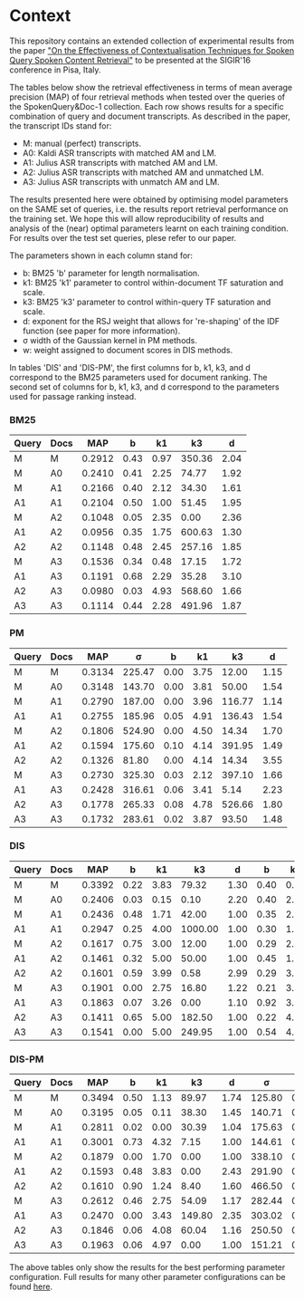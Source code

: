 # Context

This repository contains an extended collection of experimental results from the paper ["On the Effectiveness of Contextualisation Techniques for Spoken Query Spoken Content Retrieval"](http://dl.acm.org/citation.cfm?doid=2911451.2914730) to be presented at the SIGIR'16 conference in Pisa, Italy.

The tables below show the retrieval effectiveness in terms of mean average precision (MAP) of four retrieval methods when tested over the queries of the SpokenQuery&Doc-1 collection. Each row shows results for a specific combination of query and document transcripts. As described in the paper, the transcript IDs stand for:
  * M: manual (perfect) transcripts.
  * A0: Kaldi ASR transcripts with matched AM and LM.
  * A1: Julius ASR transcripts with matched AM and LM.
  * A2: Julius ASR transcripts with matched AM and unmatched LM.
  * A3: Julius ASR transcripts with unmatch AM and LM.

The results presented here were obtained by optimising model parameters on the SAME set of queries, i.e. the results report retrieval performance on the training set. We hope this will allow reproducibility of results and analysis of the (near) optimal parameters learnt on each training condition. For results over the test set queries, plese refer to our paper.

The parameters shown in each column stand for:
  * b: BM25 'b' parameter for length normalisation.
  * k1: BM25 'k1' parameter to control within-document TF saturation and scale.
  * k3: BM25 'k3' parameter to control within-query TF saturation and scale.
  * d: exponent for the RSJ weight that allows for 're-shaping' of the IDF function (see paper for more information).
  * &#963; width of the Gaussian kernel in PM methods.
  * w: weight assigned to document scores in DIS methods.

In tables 'DIS' and 'DIS-PM', the first columns for b, k1, k3, and d correspond to the BM25 parameters used for document ranking. The second set of columns for b, k1, k3, and d correspond to the parameters used for passage ranking instead.


### BM25

|Query|Docs|MAP|b|k1|k3|d|
|---|---|---|---|---|---|---|
|M|M|0.2912|0.43|0.97|350.36|2.04|
|M|A0|0.2410|0.41|2.25|74.77|1.92|
|M|A1|0.2166|0.40|2.12|34.30|1.61|
|A1|A1|0.2104|0.50|1.00|51.45|1.95|
|M|A2|0.1048|0.05|2.35|0.00|2.36|
|A1|A2|0.0956|0.35|1.75|600.63|1.30|
|A2|A2|0.1148|0.48|2.45|257.16|1.85|
|M|A3|0.1536|0.34|0.48|17.15|1.72|
|A1|A3|0.1191|0.68|2.29|35.28|3.10|
|A2|A3|0.0980|0.03|4.93|568.60|1.66|
|A3|A3|0.1114|0.44|2.28|491.96|1.87|


### PM

|Query|Docs|MAP|&#963;|b|k1|k3|d|
|---|---|---|---|---|---|---|---|
|M|M|0.3134|225.47|0.00|3.75|12.00|1.15|
|M|A0|0.3148|143.70|0.00|3.81|50.00|1.54|
|M|A1|0.2790|187.00|0.00|3.96|116.77|1.14|
|A1|A1|0.2755|185.96|0.05|4.91|136.43|1.54|
|M|A2|0.1806|524.90|0.00|4.50|14.34|1.70|
|A1|A2|0.1594|175.60|0.10|4.14|391.95|1.49|
|A2|A2|0.1326|81.80|0.00|4.14|14.34|3.55|
|M|A3|0.2730|325.30|0.03|2.12|397.10|1.66|
|A1|A3|0.2428|316.61|0.06|3.41|5.14|2.23|
|A2|A3|0.1778|265.33|0.08|4.78|526.66|1.80|
|A3|A3|0.1732|283.61|0.02|3.87|93.50|1.48|

### DIS

|Query|Docs|MAP|b|k1|k3|d|b|k1|k3|d|w|
|---|---|---|---|---|---|---|---|---|---|---|---|
|M|M|0.3392|0.22|3.83|79.32|1.30|0.40|0.98|683.92|2.05|0.59|
|M|A0|0.2406|0.03|0.15|0.10|2.20|0.40|2.27|197.64|1.93|0.03|
|M|A1|0.2436|0.48|1.71|42.00|1.00|0.35|2.19|772.48|1.33|0.58|
|A1|A1|0.2947|0.25|4.00|1000.00|1.00|0.30|1.75|100.00|1.35|0.66|
|M|A2|0.1617|0.75|3.00|12.00|1.00|0.29|2.29|168.20|1.00|0.66|
|A1|A2|0.1461|0.32|5.00|50.00|1.00|0.45|1.25|592.36|1.45|0.70|
|A2|A2|0.1601|0.59|3.99|0.58|2.99|0.29|3.54|136.88|2.80|0.55|
|M|A3|0.1901|0.00|2.75|16.80|1.22|0.21|3.50|200.00|1.45|0.62|
|A1|A3|0.1863|0.07|3.26|0.00|1.10|0.92|3.00|104.12|2.04|0.70|
|A2|A3|0.1411|0.65|5.00|182.50|1.00|0.22|4.91|217.50|1.15|0.51|
|A3|A3|0.1541|0.00|5.00|249.95|1.00|0.54|4.25|50.00|2.05|0.97|

### DIS-PM

|Query|Docs|MAP|b|k1|k3|d|&#963;|b|k1|k3|d|w|
|---|---|---|---|---|---|---|---|---|---|---|---|---|
|M|M|0.3494|0.50|1.13|89.97|1.74|125.80|0.00|4.72|100.00|1.10|0.43|
|M|A0|0.3195|0.05|0.11|38.30|1.45|140.71|0.03|3.61|96.91|1.45|0.06|
|M|A1|0.2811|0.02|0.00|30.39|1.04|175.63|0.00|4.24|336.40|1.26|0.05|
|A1|A1|0.3001|0.73|4.32|7.15|1.00|144.61|0.11|5.00|211.89|1.00|0.30|
|M|A2|0.1879|0.00|1.70|0.00|1.00|338.10|0.06|3.90|8.51|1.10|0.36|
|A1|A2|0.1593|0.48|3.83|0.00|2.43|291.90|0.05|3.00|99.18|1.00|0.25|
|A2|A2|0.1610|0.90|1.24|8.40|1.60|466.50|0.00|4.25|99.75|1.59|0.50|
|M|A3|0.2612|0.46|2.75|54.09|1.17|282.44|0.04|4.14|7.71|1.47|0.00|
|A1|A3|0.2470|0.00|3.43|149.80|2.35|303.02|0.06|4.04|6.45|1.39|0.47|
|A2|A3|0.1846|0.06|4.08|60.04|1.16|250.50|0.07|4.87|142.41|1.04|0.50|
|A3|A3|0.1963|0.06|4.97|0.00|1.00|151.21|0.08|4.85|142.50|1.89|0.45|

The above tables only show the results for the best performing parameter configuration. Full results for many other parameter configurations can be found [here](https://drive.google.com/folderview?id=0B2PA0zyoxr0rTFlSRUwwdzgyUWc&usp=sharing).


